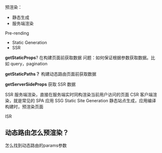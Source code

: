 预渲染：

- 静态生成
- 服务端渲染

Pre-rending

- Static Generation
- SSR

**getStaticProps**?
在构建页面前获取数据
问题：如何保证根据参数获取数据。比如 query，pagination

**getStaticPaths？**
构建动态路由页面前获取数据

**getServerSideProps**
获取 SSR 数据

SSR
服务端渲染，直接在服务端实时同构渲染当前用户访问的页面
CSR
客户端渲染，就是常见的 SPA 应用
SSG
Static Site Generation
静态站点生成，应用编译构建时，预渲染页面

ISR

## 动态路由怎么预渲染？

怎么找到动态路由的params参数